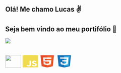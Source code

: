 
## Olá! Me chamo Lucas ✌️

## Seja bem vindo ao meu portifólio 👀

<div>
  <a href="https://www.linkedin.com/in/lucas-gomes-trevizoli-a89432218" target="_blank"><img src="https://img.shields.io/badge/-LinkedIn-%230077B5?style=for-the-           badge&logo=linkedin&logoColor=white" target="_blank"></a>

</div>

<br>
<br>

<div>
  <img align="center" height="40" width="50" src="https://cdn.jsdelivr.net/gh/devicons/devicon/icons/java/java-original-wordmark.svg" />
  <img align="center" height="40" width="50" src="https://raw.githubusercontent.com/devicons/devicon/master/icons/javascript/javascript-plain.svg">
  <img align="center" height="40" width="50" src="https://raw.githubusercontent.com/devicons/devicon/master/icons/html5/html5-original.svg">
  <img align="center" height="40" width="50" src="https://raw.githubusercontent.com/devicons/devicon/master/icons/css3/css3-original.svg">

</div>
<br><br>


